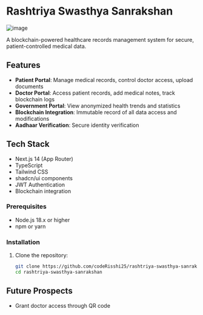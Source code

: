 # Rashtriya Swasthya Sanrakshan
![image](https://github.com/user-attachments/assets/773d7460-6581-46bd-931b-02a165a93984)


A blockchain-powered healthcare records management system for secure, patient-controlled medical data.

## Features

- **Patient Portal**: Manage medical records, control doctor access, upload documents
- **Doctor Portal**: Access patient records, add medical notes, track blockchain logs
- **Government Portal**: View anonymized health trends and statistics
- **Blockchain Integration**: Immutable record of all data access and modifications
- **Aadhaar Verification**: Secure identity verification

## Tech Stack

- Next.js 14 (App Router)
- TypeScript
- Tailwind CSS
- shadcn/ui components
- JWT Authentication
- Blockchain integration


### Prerequisites

- Node.js 18.x or higher
- npm or yarn

### Installation

1. Clone the repository:
   ```bash
   git clone https://github.com/codeRisshi25/rashtriya-swasthya-sanrakshan.git
   cd rashtriya-swasthya-sanrakshan

## Future Prospects
- Grant doctor access through QR code
